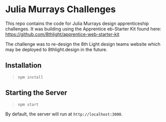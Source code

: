 # Julia Murrays Challenges

This repo contains the code for Julia Murrays design apprenticeship challenges. It was building using the Apprentice eb-Starter Kit found here: https://github.com/8thlight/apprentice-web-starter-kit

The challenge was to re-design the 8th Light design teams website which may be deployed to 8thlight.design in the future. 

## Installation

> `npm install`

## Starting the Server

> `npm start`

By default, the server will run at `http://localhost:3000`.

